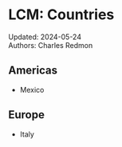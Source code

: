 # LCM: Countries

Updated: 2024-05-24  
Authors: Charles Redmon  

## Americas
- Mexico
  
## Europe
- Italy
